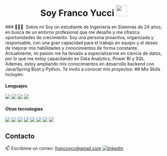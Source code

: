<h1 align="center"><b>Soy Franco Yucci </b><img src="https://media.giphy.com/media/hvRJCLFzcasrR4ia7z/giphy.gif" width="35"></h1>
### 👨🏻‍💻 &nbsp;Sobre mi
Soy un estudiante de Ingeniería en Sistemas de 24 años, en busca de un entorno profesional que me desafíe y me ofrezca oportunidades de crecimiento.
Soy una persona proactiva, organizada y responsable, con una gran capacidad para el trabajo en equipo y el deseo de mejorar mis habilidades y conocimientos de forma constante.
Actualmente, mi pasión me ha llevado a especializarme en ciencia de datos, por lo que me estoy capacitando en Data Analytics, Power BI y SQL. Además, estoy ampliando mis conocimientos en desarrollo backend con Java/Spring Boot y Python.
Te invito a conocer mis proyectos:
## Mis Skills incluyen:

<h4> Lenguajes </h4>
<span> 
  <img src="https://img.shields.io/badge/HTML5-E34F26?style=for-the-badge&logo=html5&logoColor=white">
  <img src="https://img.shields.io/badge/CSS3-1572B6?style=for-the-badge&logo=css3&logoColor=white">
  <img src="https://img.shields.io/badge/C++%20-%2300599C.svg?style=for-the-badge&logo=c%2B%2B&logoColor=white"
  <img src="https://img.shields.io/badge/Java-ED8B00?style=for-the-badge&logo=java&logoColor=white">
  <img src="https://img.shields.io/badge/python-3670A0?style=for-the-badge&logo=python&logoColor=ffdd54">
 


</span>


<h4> Otras tecnologías </h4>
<span>
  <img src="https://img.shields.io/badge/Git-F05032?style=for-the-badge&logo=git&logoColor=white">
  <img src="https://img.shields.io/badge/cassandra-%231287B1.svg?style=for-the-badge&logo=apache-cassandra&logoColor=white">
  <img src="https://img.shields.io/badge/postgres-%23316192.svg?style=for-the-badge&logo=postgresql&logoColor=white">
  <img src="https://img.shields.io/badge/Microsoft%20SQL%20Server-CC2927?style=for-the-badge&logo=microsoft%20sql%20server&logoColor=white">
  <img src="https://img.shields.io/badge/MongoDB-%234ea94b.svg?style=for-the-badge&logo=mongodb&logoColor=white">
  <img src="https://img.shields.io/badge/MySQL-00000F?style=for-the-badge&logo=mysql&logoColor=white">
  <img src="https://img.shields.io/badge/Linux-FCC624?style=for-the-badge&logo=linux&logoColor=black">
  <img src="https://img.shields.io/badge/power_bi-F2C811?style=for-the-badge&logo=powerbi&logoColor=black">




</span>

## Contacto
📫 Escribime un correo: <a href="francoycc@gmail.com">francoycc@gmail.com</a>
<a href="https://linkedin.com/in/francoyucci" target="_blank">
<img src="https://img.shields.io/badge/linkedin:  0xabdulkhalid-%2300acee.svg?color=405DE6&style=for-the-badge&logo=linkedin&logoColor=white" alt=linkedin style="margin-bottom: 5px;"/>
</a>


